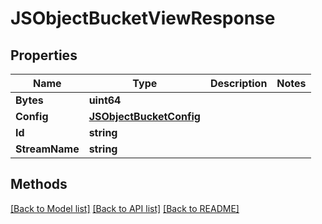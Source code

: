 # JSObjectBucketViewResponse

## Properties

Name | Type | Description | Notes
------------ | ------------- | ------------- | -------------
**Bytes** | **uint64** |  | 
**Config** | [**JSObjectBucketConfig**](JSObjectBucketConfig.md) |  | 
**Id** | **string** |  | 
**StreamName** | **string** |  | 

## Methods


[[Back to Model list]](../README.md#documentation-for-models) [[Back to API list]](../README.md#documentation-for-api-endpoints) [[Back to README]](../README.md)



